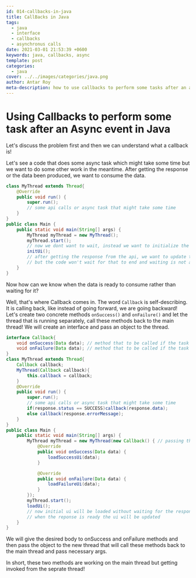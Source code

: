 ```yaml
---
id: 014-callbacks-in-java
title: CallBacks in Java
tags:
  - java
  - interface
  - callbacks
  - asynchronus calls
date: 2021-03-01 21:53:39 +0600
keywords: java, callbacks, async
template: post
categories: 
  - java
cover: ../../images/categories/java.png
author: Antar Roy
meta-description: how to use callbacks to perform some tasks after an asynchronus event in java
---
```


# Using Callbacks to perform some task after an Async event in Java

Let's discuss the problem first and then we can understand what a callback is!

Let's see a code that does some async task which might take some time but we want to do some other work in the meantime. After getting the response or the data been produced, we want to consume the data.

```java
class MyThread extends Thread{
    @Override
    public void run() {
        super.run();
        // some api calls or async task that might take some time
    }
}
public class Main {
    public static void main(String[] args) {
        MyThread myThread = new MyThread();
        myThread.start();
        // now we dont want to wait, instead we want to initialize the ui with basic components
        initUi();
        // after getting the response from the api, we want to update the ui.
        // but the code won't wait for that to end and waiting is not a option for us
    }
}
```

Now how can we know when the data is ready to consume rather than waiting for it?

Well, that's where Callback comes in. The word `Callback` is self-describing. It is calling back, like instead of going forward, we are going backward! Let's create two concrete methods `onSuccess()` and `onFailure()` and let the thread that is running separately, call these methods back to the main thread! We will create an interface and pass an object to the thread.

```java
interface Callback{
    void onSuccess(Data data); // method that to be called if the task succeded
    void onFailure(Data data); // method that to be called if the task failed
}
class MyThread extends Thread{
    Callback callback;
    MyThread(Callback callback){
        this.callback = callback;
    }
    @Override
    public void run() {
        super.run();
        // some api calls or async task that might take some time
        if(response.status == SUCCESS)callback(response.data);
        else callback(response.errorMessage);
    }
}
public class Main {
    public static void main(String[] args) {
        MyThread myThread = new MyThread(new Callback() { // passing the
            @Override
            public void onSuccess(Data data) {
                loadSuccessUi(data);
            }

            @Override
            public void onFailure(Data data) {
                loadFailureUi(data);
            }
        });
        myThread.start();
        loadUi();
        // now initial ui will be loaded without waiting for the response
        // when the reponse is ready the ui will be updated
    }
}
```

We will give the desired body to onSuccess and onFailure methods and then pass the object to the new thread that will call these methods back to the main thread and pass necessary args.

In short, these two methods are working on the main thread but getting invoked from the seprate thread!
